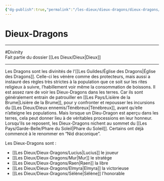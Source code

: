 ```yaml
---
{"dg-publish":true,"permalink":"/les-dieux/dieux-dragons/dieux-dragons/"}
---
```


# Dieux-Dragons
---
#Divinity  
Fait partie du dossier [[Les Dieux/Dieux\|Dieux]]

-------
Les Dragons sont les divinités de l'[[Les Guildes/Église des Dragons\|Église des Dragons]]. Celle-ci les vénère comme des protecteurs, mais aussi a instauré des règles très strictes à la population que ce soit sur les rites religieux à suivre, l’habillement voir même la consommation de boissons.
Il est assez rare de voir les Dieux-Dragons dans les terres. Car ils sont généralement entrain de patrouiller en [[Les Pays/Lisière de la Brume\|Lisière de la Brume]], pour y confronter et repousser les incursions du [[Les Dieux/Dieux ennemis/Ténébreux\|Ténébreux]], avant qu’elle n’atteigne les populations.
Mais lorsque un Dieu-Dragon est aperçu dans les terres, cela peut donner lieu à de véritables processions en leur honneur.
Lorsqu’ils se reposent, les Dieux-Dragons nichent au sommet du [[Les Pays/Garde-Belle/Phare du Soleil\|Phare du Soleil]]. Certains ont déjà commencé à le renommer en “Nid draconique”.

Les Dieux-Dragons sont :
- [[Les Dieux/Dieux-Dragons/Lucius\|Lucius]] le joueur
- [[Les Dieux/Dieux-Dragons/Mur\|Mur]] le stratège
- [[Les Dieux/Dieux-Dragons/Raen\|Raen]] la libre
- [[Les Dieux/Dieux-Dragons/Elmyra\|Elmyra]] la victorieuse
- [[Les Dieux/Dieux-Dragons/Sélène\|Sélène]] l'honorable